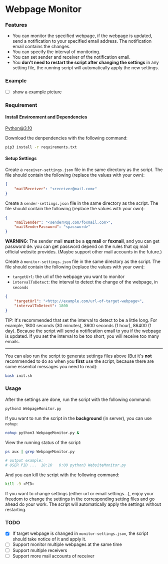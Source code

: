 
# Webpage Monitor

### Features

- You can monitor the specified webpage, if the webpage is updated, send a notification to your specified email address. The notification email contains the changes.
- You can specify the interval of monitoring.
- You can set sender and receiver of the notification email.
- You **don't need to restart the script after changing the settings** in any setting file, the running script will automatically apply the new settings.

### Example

- [ ] show a example picture

### Requirement

#### Install Environment and Dependencies

Python@3.10

Download the denpendencies with the following command:

```bash
pip3 install -r requirements.txt
```

#### Setup Settings

Create a `receiver-settings.json` file in the same directory as the script. The file should contain the following (replace the values with your own):

```json
{
    "mailReceiver": "<receiver@mail.com>"
}
```

Create a `sender-settings.json` file in the same directory as the script. The file should contain the following (replace the values with your own):

```json
{
    "mailSender": "<sender@qq.com/foxmail.com>",
    "mailSenderPassword": "<password>"
}
```

**WARNING**: The sender mail **must** be a **qq mail** or **foxmail**, and you can get password de. you can get password depend on the rules that qq mail official website provides. (Maybe support other mail accounts in the future.)

Create a `monitor-settings.json` file in the same directory as the script. The file should contain the following (replace the values with your own):

- `targetUrl`: the url of the webpage you want to monitor
- `intervalToDetect`: the interval to detect the change of the webpage, in `seconds`

```json
{
    "targetUrl": "<http://example.com/url-of-target-webpage>",
    "intervalToDetect": 1800
}
```

TIP: It's recommended that set the interval to detect to be a little long. For example, 1800 seconds (30 minutes), 3600 seconds (1 hour), 86400 (1 day). Because the script will send a notification email to you if the webpage is updated. If you set the interval to be too short, you will receive too many emails.

---

You can also run the script to generate settings files above (But it's **not** recommended to do so when you **first** use the script, because there are some essential messages you need to read):

```bash
bash init.sh
```

### Usage

After the settings are done, run the script with the following command:

```bash
python3 WebpageMonitor.py
```

If you want to run the script in the **background** (in server), you can use `nohup`:

```bash
nohup python3 WebpageMonitor.py &
```

View the running status of the script:

```bash
ps aux | grep WebpageMonitor.py

# output example:
# USER PID ...  18:10   0:00 python3 WebsiteMonitor.py
```

And you can kill the script with the following command:

```bash
kill -9 <PID>
```

If you want to change settings (either url or email settings...), enjoy your freedom to change the settings in the corresponding setting files and go ahead do your work. The script will automatically apply the settings without restarting. 

### TODO

- [x] If target webpage is changed in `monitor-settings.json`, the script should take notice of it and apply it.
- [ ] Support monitor multiple webpages at the same time
- [ ] Support multiple receivers
- [ ] Support more mail accounts of receiver
